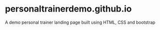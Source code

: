 # personaltrainerdemo.github.io
A demo personal trainer landing page built using HTML, CSS and bootstrap

